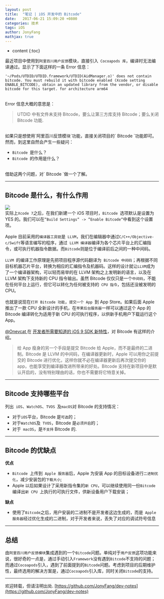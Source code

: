 ```yaml
---
layout: post
title:  "笔记 | iOS 开发中的 Bitcode"
date:   2017-06-21 15:09:20 +0800
categories: 技术
tags: iOS
author: JonyFang
mathjax: true
---
```


* content
{:toc}

最近项目中使用到`阿里百川用户反馈`模块，直接引入` Cocoapods 库`，编译时无法编译通过。显示了下面这样的一条 Error 信息：

```objc
'~/Pods/UTDID/UTDID.framework/UTDID(AidManager.o)' does not contain bitcode. You must rebuild it with bitcode enabled (Xcode setting ENABLE_BITCODE), obtain an updated library from the vendor, or disable bitcode for this target. for architecture arm64
```






<br>
Error 信息大概的意思是：
<br>

> UTDID 中有文件未支持 Bitcode，要么让第三方库支持 Bitcode；要么关闭 Bitcode 功能.
<br>
如果只是想使用`阿里百川反馈模块`功能，直接关闭项目的` Bitcode `功能即可。

<br>
然而，到这里自然会产生一些疑问：

- `Bitcode `是什么？
- `Bitcode `的作用是什么？
<br>
借助这两个问题，对` Bitcode `做一个了解。

----
## Bitcode 是什么，有什么作用

![](https://github.com/JonyFang/dev-notes/blob/master/images/2017-06-21-enable-bitcode.jpeg?raw=true)
<br>
实际上` Xcode 7 `之后，在我们新建一个 iOS 项目时，`Bitcode `选项默认是设置为 YES 的。我们可以在` ”Build Settings” -> ”Enable Bitcode” `中看到这个设置项。
<br><br>
Apple 目前采用的`编译器工具链`是` LLVM`，我们在编辑器中通过` C/C++/Objective-c/Swift `等语言编写的程序，通过` LLVM 编译器`编译为各个芯片平台上的汇编指令，或可执行机器指令数据。而` Bitcode `则是位于编译前后之间的一种中间码。
<br><br>
`LLVM `的编译工作原理是先把项目程序源代码翻译为` Bitcode 中间码`；再根据不同目标机器芯片平台，转换为相应的汇编指令及机器码。这样的设计就让` LLVM `成为了一个编译器架构，可以轻而易举的在 LLVM 架构之上发明新的语言，以及在 LLVM 架构下支持新的 CPU 指令输出。虽然 Bitcode 仅仅只是一个`中间码`，不能在任何平台上运行，但它可以转化为任何被支持的` CPU 指令`，包括还没被发明的 CPU。
<br><br>
也就是说现在`打开 Bitcode 功能`，`提交一个 App `到 App Store。如果后面 Apple 推出了一款 CPU 全新设计的手机，在`苹果后台服务器`一样可以通过这个 App 的 Bitcode 编译转化为适用于新 CPU 的可执行程序，以供新手机用户下载运行这个 App。
<br><br>
[@Onevcat ](http://weibo.com/onevcat)在 [开发者所需要知道的 iOS 9 SDK 新特性](https://onevcat.com/2015/06/ios9-sdk/)，对 Bitcode 有这样的介绍。
<br>
> 给 App 瘦身的另一个手段是提交 Bitcode 给 Apple，而不是最终的二进制。Bitcode 是 LLVM 的中间码，在编译器更新时，Apple 可以用你之前提交的 Bitcode 进行优化，这样你就不必在编译器更新后再次提交你的 app，也能享受到编译器改进所带来的好处。Bitcode 支持在新项目中是默认开启的，没有特别理由的话，你也不需要将它特意关掉。

----
## Bitcode 支持哪些平台

列出` iOS`、`WatchOS`、`TVOS `及` macOS `对 Bitcode 的支持情况：

- 对于` iOS `平台，Bitcode 是`可选`的；
- 对于` WatchOS `及` TVOS`，Bitcode 是`必须开启`的；
- 对于` macOS`，是`不支持` Bitcode 的.

----
## Bitcode 的优缺点

**优点**

- `Bitcode `上传到` Apple 服务器`后，Apple 为安装 App 的目标设备进行`二进制优化`，减少安装包的`下载大小`;
- Apple 以后如果设计了采用新指令集的`新 CPU`，可以继续使用同一份` Bitcode `编译出`新 CPU `上执行的可执行文件，供新设备用户下载安装；


**缺点**

- 使用了` Bitcode `之后，用户安装的二进制不是开发者这边生成的，而是` Apple 服务器`经过优化生成的二进制，对于开发者来说，丢失了对应的调试符号信息


----
## 总结

由`阿里百川用户反馈模块`集成遇到的一个` Bitcode `问题。单纯对于`用户反馈`这项功能来说，很好奇的一点是，通过手动引入` Framework `没有遇到` Bitcode `不支持的问题；而通过` Cocoapods `引入，遇到了前面提到的` Bitcode `问题。考虑到项目的后期维护性，最终选用的解决方案是，通过` Cocoapods `引入库，同时关闭` Bitcode `的支持。


----

欢迎转载，但请注明出处. [https://github.com/JonyFang/dev-notes](https://github.com/JonyFang/dev-notes)



